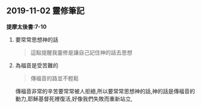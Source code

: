 ## 2019-11-02 靈修筆記
**提摩太後書:7-10**

1. 要常常思想神的話

	> 這點提醒我靈修是讓自己記住神的話去思想
2. 為福音是受苦難的

	> 傳福音的路並不輕鬆
	
	傳福音非常的辛苦要常常被人拒絕,所以要常常思想神的話,神的話是傳福音的動力,耶穌基督死裡復活,好像我們失敗而重新站立,